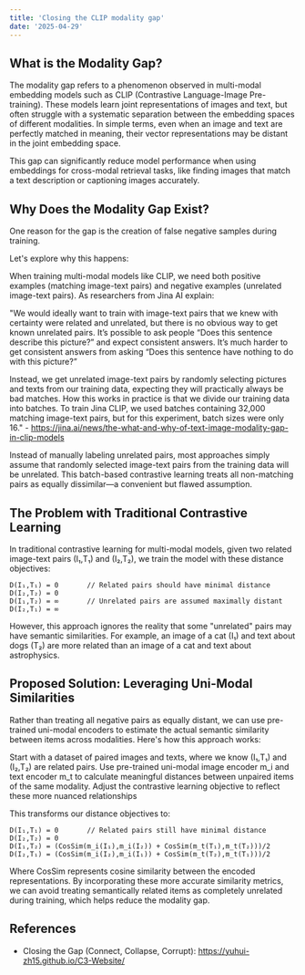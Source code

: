 ```yaml
---
title: 'Closing the CLIP modality gap'
date: '2025-04-29'
---
```

## What is the Modality Gap?

The modality gap refers to a phenomenon observed in multi-modal embedding models such as CLIP (Contrastive Language-Image Pre-training). These models learn joint representations of images and text, but often struggle with a systematic separation between the embedding spaces of different modalities. In simple terms, even when an image and text are perfectly matched in meaning, their vector representations may be distant in the joint embedding space.

This gap can significantly reduce model performance when using embeddings for cross-modal retrieval tasks, like finding images that match a text description or captioning images accurately.

## Why Does the Modality Gap Exist?

One reason for the gap is the creation of false negative samples during training.

Let's explore why this happens:

When training multi-modal models like CLIP, we need both positive examples (matching image-text pairs) and negative examples (unrelated image-text pairs). As researchers from Jina AI explain:

"We would ideally want to train with image-text pairs that we knew with certainty were related and unrelated, but there is no obvious way to get known unrelated pairs. It’s possible to ask people “Does this sentence describe this picture?” and expect consistent answers. It’s much harder to get consistent answers from asking “Does this sentence have nothing to do with this picture?”

Instead, we get unrelated image-text pairs by randomly selecting pictures and texts from our training data, expecting they will practically always be bad matches. How this works in practice is that we divide our training data into batches. To train Jina CLIP, we used batches containing 32,000 matching image-text pairs, but for this experiment, batch sizes were only 16." - <https://jina.ai/news/the-what-and-why-of-text-image-modality-gap-in-clip-models>

Instead of manually labeling unrelated pairs, most approaches simply assume that randomly selected image-text pairs from the training data will be unrelated. This batch-based contrastive learning treats all non-matching pairs as equally dissimilar—a convenient but flawed assumption.

## The Problem with Traditional Contrastive Learning

In traditional contrastive learning for multi-modal models, given two related image-text pairs (I₁,T₁) and (I₂,T₂), we train the model with these distance objectives:

```
D(I₁,T₁) = 0       // Related pairs should have minimal distance
D(I₂,T₂) = 0
D(I₁,T₂) = ∞       // Unrelated pairs are assumed maximally distant
D(I₂,T₁) = ∞
```

However, this approach ignores the reality that some "unrelated" pairs may have semantic similarities. For example, an image of a cat (I₁) and text about dogs (T₂) are more related than an image of a cat and text about astrophysics.

## Proposed Solution: Leveraging Uni-Modal Similarities

Rather than treating all negative pairs as equally distant, we can use pre-trained uni-modal encoders to estimate the actual semantic similarity between items across modalities. Here's how this approach works:

Start with a dataset of paired images and texts, where we know (I₁,T₁) and (I₂,T₂) are related pairs.
Use pre-trained uni-modal image encoder m_i and text encoder m_t to calculate meaningful distances between unpaired items of the same modality.
Adjust the contrastive learning objective to reflect these more nuanced relationships

This transforms our distance objectives to:
```
D(I₁,T₁) = 0       // Related pairs still have minimal distance
D(I₂,T₂) = 0
D(I₁,T₂) = (CosSim(m_i(I₁),m_i(I₂)) + CosSim(m_t(T₁),m_t(T₂)))/2
D(I₂,T₁) = (CosSim(m_i(I₂),m_i(I₁)) + CosSim(m_t(T₂),m_t(T₁)))/2
```

Where CosSim represents cosine similarity between the encoded representations.
By incorporating these more accurate similarity metrics, we can avoid treating semantically related items as completely unrelated during training, which helps reduce the modality gap.

## References

- Closing the Gap (Connect, Collapse, Corrupt): <https://yuhui-zh15.github.io/C3-Website/>
